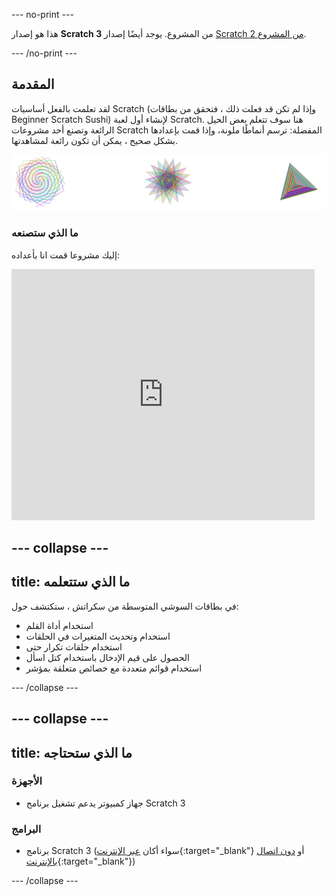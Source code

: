 \--- no-print \---

هذا هو إصدار **Scratch 3** من المشروع. يوجد أيضًا إصدار [Scratch 2 من المشروع](https://projects.raspberrypi.org/en/projects/cd-intermediate-scratch-sushi-scratch2).

\--- /no-print \---

## المقدمة

لقد تعلمت بالفعل أساسيات Scratch (وإذا لم تكن قد فعلت ذلك ، فتحقق من بطاقات Beginner Scratch Sushi) لإنشاء أول لعبة Scratch. هنا سوف تتعلم بعض الحيل الرائعة وتصنع أحد مشروعات Scratch المفضلة: ترسم أنماطًا ملونة، وإذا قمت بإعدادها بشكل صحيح ، يمكن أن تكون رائعة لمشاهدتها.

![](images/pen1.png)

### ما الذي ستصنعه

إليك مشروعا قمت انا بأعداده:

<div class="scratch-preview">
  <iframe allowtransparency="true" width="485" height="402" src="https://scratch.mit.edu/projects/embed/205355399/?autostart=false" frameborder="0"></iframe>
</div>

## \--- collapse \---

## title: ما الذي ستتعلمه

في بطاقات السوشي المتوسطة من سكراتش ، ستكتشف حول:

+ استخدام أداة القلم
+ استخدام وتحديث المتغيرات في الحلقات
+ استخدام حلقات تكرار حتى
+ الحصول على قيم الإدخال باستخدام كتل اسأل
+ استخدام قوائم متعددة مع خصائص متعلقة بمؤشر

\--- /collapse \---

## \--- collapse \---

## title: ما الذي ستحتاجه

### الأجهزة

+ جهاز كمبيوتر يدعم تشغيل برنامج Scratch 3

### البرامج

+ برنامج Scratch 3 (سواء أكان [عبر الإنترنت](https://scratch.mit.edu/projects/editor/){:target="_blank"} أو [دون اتصال بالإنترنت](https://scratch.mit.edu/download/){:target="_blank"})

\--- /collapse \---